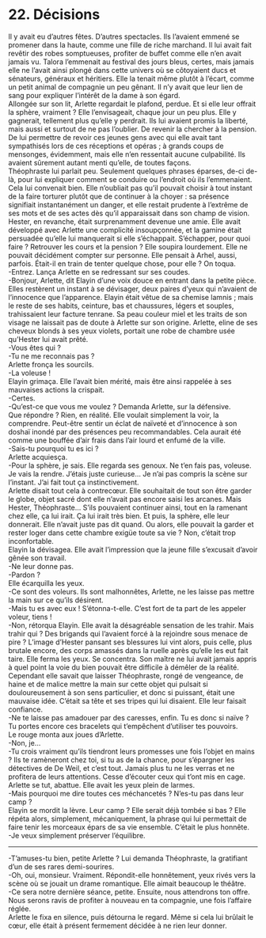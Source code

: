 # 22. Décisions

Il y avait eu d’autres fêtes. D’autres spectacles. Ils l’avaient emmené se promener dans la haute, comme une fille de riche marchand. Il lui avait fait revêtir des robes somptueuses, profiter de buffet comme elle n’en avait jamais vu. Talora l’emmenait au festival des jours bleus, certes, mais jamais elle ne l’avait ainsi plongé dans cette univers où se côtoyaient ducs et sénateurs, généraux et héritiers. Elle la tenait même plutôt à l’écart, comme un petit animal de compagnie un peu gênant. Il n’y avait que leur lien de sang pour expliquer l’intérêt de la dame à son égard.\
Allongée sur son lit, Arlette regardait le plafond, perdue. Et si elle leur offrait la sphère, vraiment ? Elle l’envisageait, chaque jour un peu plus. Elle y gagnerait, tellement plus qu’elle y perdrait. Ils lui avaient promis la liberté, mais aussi et surtout de ne pas l’oublier. De revenir la chercher à la pension. De lui permettre de revoir ces jeunes gens avec qui elle avait tant sympathisés lors de ces réceptions et opéras ; à grands coups de mensonges, évidemment, mais elle n’en ressentait aucune culpabilité. Ils avaient sûrement autant menti qu’elle, de toutes façons.\
Théophraste lui parlait peu. Seulement quelques phrases éparses, de-ci de-là, pour lui expliquer comment se conduire ou l’endroit où ils l’emmenaient. Cela lui convenait bien. Elle n’oubliait pas qu’il pouvait choisir à tout instant de la faire torturer plutôt que de continuer à la choyer : sa présence signifiait instantanément un danger, et elle restait prudente à l’extrême de ses mots et de ses actes dès qu’il apparaissait dans son champ de vision. Hester, en revanche, était surprenamment devenue une amie. Elle avait développé avec Arlette une complicité insoupçonnée, et la gamine était persuadée qu’elle lui manquerait si elle s’échappait. S’échapper, pour quoi faire ? Retrouver les cours et la pension ? Elle soupira lourdement. Elle ne pouvait décidément compter sur personne. Elle pensait à Arhel, aussi, parfois. Était-il en train de tenter quelque chose, pour elle ? On toqua.\
-Entrez. Lança Arlette en se redressant sur ses coudes.\
-Bonjour, Arlette, dit Elayin d’une voix douce en entrant dans la petite pièce. Elles restèrent un instant à se dévisager, deux paires d’yeux qui n’avaient de l’innocence que l’apparence. Elayin était vêtue de sa chemise lamnis ; mais le reste de ses habits, ceinture, bas et chaussures, légers et souples, trahissaient leur facture tenrane. Sa peau couleur miel et les traits de son visage ne laissait pas de doute à Arlette sur son origine. Arlette, eline de ses cheveux blonds à ses yeux violets, portait une robe de chambre usée qu’Hester lui avait prêté.\
-Vous êtes qui ?\
-Tu ne me reconnais pas ?\
Arlette fronça les sourcils.\
-La voleuse !\
Elayin grimaça. Elle l’avait bien mérité, mais être ainsi rappelée à ses mauvaises actions la crispait.\
-Certes.\
-Qu’est-ce que vous me voulez ? Demanda Arlette, sur la défensive.\
Que répondre ? Rien, en réalité. Elle voulait simplement la voir, la comprendre. Peut-être sentir un éclat de naïveté et d’innocence à son doshaï inondé par des présences peu recommandables. Cela aurait été comme une bouffée d’air frais dans l’air lourd et enfumé de la ville.\
-Sais-tu pourquoi tu es ici ?\
Arlette acquiesça.\
-Pour la sphère, je sais. Elle regarda ses genoux. Ne t’en fais pas, voleuse. Je vais la rendre. J’étais juste curieuse... Je n’ai pas compris la scène sur l’instant. J’ai fait tout ça instinctivement.\
Arlette disait tout cela à contrecœur. Elle souhaitait de tout son être garder le globe, objet sacré dont elle n’avait pas encore saisi les arcanes. Mais Hester, Théophraste… S’ils pouvaient continuer ainsi, tout en la ramenant chez elle, ça lui irait. Ça lui irait très bien. Et puis, la sphère, elle leur donnerait. Elle n’avait juste pas dit quand. Ou alors, elle pouvait la garder et rester loger dans cette chambre exigüe toute sa vie ? Non, c’était trop inconfortable.\
Elayin la dévisagea. Elle avait l’impression que la jeune fille s’excusait d’avoir gênée son travail.\
-Ne leur donne pas.\
-Pardon ?\
Elle écarquilla les yeux.\
-Ce sont des voleurs. Ils sont malhonnêtes, Arlette, ne les laisse pas mettre la main sur ce qu’ils désirent.\
-Mais tu es avec eux ! S’étonna-t-elle. C’est fort de ta part de les appeler voleur, tiens !\
-Non, rétorqua Elayin. Elle avait la désagréable sensation de les trahir. Mais trahir qui ? Des brigands qui l’avaient forcé à la rejoindre sous menace de pire ? L’image d’Hester pansant ses blessures lui vint alors, puis celle, plus brutale encore, des corps amassés dans la ruelle après qu’elle les eut fait taire. Elle ferma les yeux. Se concentra. Son maître ne lui avait jamais appris à quel point la voie du bien pouvait être difficile à démêler de la réalité. Cependant elle savait que laisser Théophraste, rongé de vengeance, de haine et de malice mettre la main sur cette objet qui pulsait si douloureusement à son sens particulier, et donc si puissant, était une mauvaise idée. C’était sa tête et ses tripes qui lui disaient. Elle leur faisait confiance.\
-Ne te laisse pas amadouer par des caresses, enfin. Tu es donc si naïve ? Tu portes encore ces bracelets qui t’empêchent d’utiliser tes pouvoirs.\
Le rouge monta aux joues d’Arlette.\
-Non, je…\
-Tu crois vraiment qu’ils tiendront leurs promesses une fois l’objet en mains ? Ils te ramèneront chez toi, si tu as de la chance, pour s’épargner les détectives de De Weil, et c’est tout. Jamais plus tu ne les verras et ne profitera de leurs attentions. Cesse d’écouter ceux qui t’ont mis en cage.\
Arlette se tut, abattue. Elle avait les yeux plein de larmes.\
-Mais pourquoi me dire toutes ces méchancetés ? N’es-tu pas dans leur camp ?\
Elayin se mordit la lèvre. Leur camp ? Elle serait déjà tombée si bas ? Elle répéta alors, simplement, mécaniquement, la phrase qui lui permettait de faire tenir les morceaux épars de sa vie ensemble. C’était le plus honnête.\
-Je veux simplement préserver l’équilibre.

***

-T’amuses-tu bien, petite Arlette ? Lui demanda Théophraste, la gratifiant d’un de ses rares demi-sourires.\
-Oh, oui, monsieur. Vraiment. Répondit-elle honnêtement, yeux rivés vers la scène où se jouait un drame romantique. Elle aimait beaucoup le théâtre.\
-Ce sera notre dernière séance, petite. Ensuite, nous attendrons ton offre. Nous serons ravis de profiter à nouveau en ta compagnie, une fois l’affaire réglée.\
Arlette le fixa en silence, puis détourna le regard. Même si cela lui brûlait le cœur, elle était à présent fermement décidée à ne rien leur donner.
